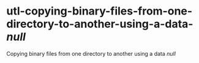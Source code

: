 # utl-copying-binary-files-from-one-directory-to-another-using-a-data-_null_
Copying binary files from one directory to another using a data _null_
